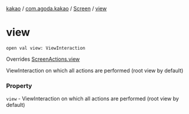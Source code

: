 [kakao](../../index.md) / [com.agoda.kakao](../index.md) / [Screen](index.md) / [view](./view.md)

# view

`open val view: ViewInteraction`

Overrides [ScreenActions.view](../-screen-actions/view.md)

ViewInteraction on which all actions are performed (root view by default)

### Property

`view` - ViewInteraction on which all actions are performed (root view by default)